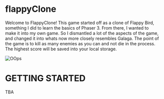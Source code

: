 # flappyClone

Welcome to FlappyClone! This game started off as a clone of Flappy Bird, something I did to learn the basics of Phaser 3. From there, I wanted to make it into my own game.
So I dismantled a lot of the aspects of the game, and changed it into whats now more closely resembles Galaga. The point of the game is to kill as many enemies as you can 
and not die in the process. The highest score will be saved into your local storage.

![OOps](https://github.com/spatterss135/flappyClone/blob/master/image.jpg?raw=true)




# GETTING STARTED

TBA




